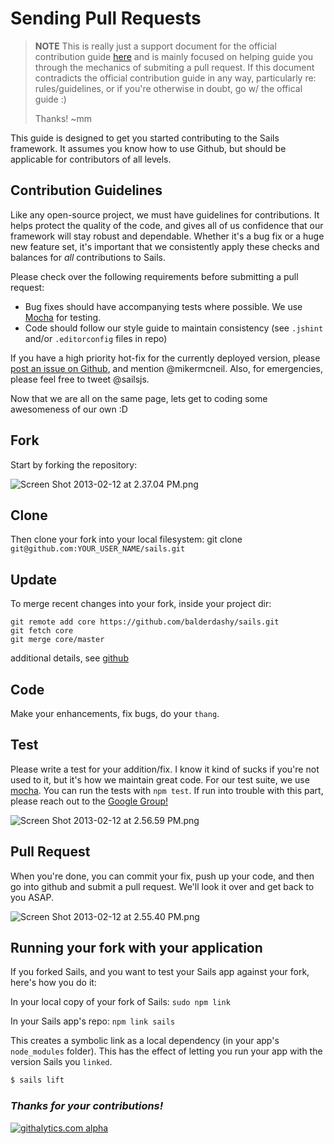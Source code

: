 # Sending Pull Requests

> **NOTE**
> This is really just a support document for the official contribution guide [here](https://github.com/balderdashy/sails/blob/master/CONTRIBUTING.md) and is mainly focused on helping guide you through the mechanics of submiting a pull request.  If this document contradicts the official contribution guide in any way, particularly re: rules/guidelines, or if you're otherwise in doubt, go w/ the offical guide :)
>
> Thanks!
> ~mm

This guide is designed to get you started contributing to the Sails framework.  It assumes you know how to use Github, but should be applicable for contributors of all levels.


## Contribution Guidelines
Like any open-source project, we must have guidelines for contributions.  It helps protect the quality of the code, and gives all of us confidence that our framework will stay robust and dependable.
Whether it's a bug fix or a huge new feature set, it's important that we consistently apply these checks and balances for *all* contributions to Sails.

Please check over the following requirements before submitting a pull request:
 - Bug fixes should have accompanying tests where possible.  We use [Mocha](http://visionmedia.github.io/mocha/) for testing.
 - Code should follow our style guide to maintain consistency (see `.jshint` and/or `.editorconfig` files in repo)

If you have a high priority hot-fix for the currently deployed version, please [post an issue on Github](https://github.com/balderdashy/sails/issues?milestone=none&state=open), and mention @mikermcneil.  Also, for emergencies, please feel free to tweet @sailsjs.

Now that we are all on the same page, lets get to coding some awesomeness of our own :D

## Fork
Start by forking the repository:

![Screen Shot 2013-02-12 at 2.37.04 PM.png](http://i.imgur.com/h0CCcAu.png)

## Clone
Then clone your fork into your local filesystem:
git clone `git@github.com:YOUR_USER_NAME/sails.git`

## Update
To merge recent changes into your fork, inside your project dir:
```
git remote add core https://github.com/balderdashy/sails.git
git fetch core
git merge core/master
```
additional details, see [github](https://help.github.com/articles/fork-a-repo)

## Code
Make your enhancements, fix bugs, do your `thang`.


## Test
Please write a test for your addition/fix.  I know it kind of sucks if you're not used to it, but it's how we maintain great code. 
For our test suite, we use [mocha](http://visionmedia.github.com/mocha/).  You can run the tests with `npm test`.  If run into trouble with this part, please reach out to the [Google Group!](https://groups.google.com/forum/#!forum/sailsjs)

![Screen Shot 2013-02-12 at 2.56.59 PM.png](http://i.imgur.com/dalbOdZ.png) 

## Pull Request
When you're done, you can commit your fix, push up your code, and then go into github and submit a pull request.  We'll look it over and get back to you ASAP.

![Screen Shot 2013-02-12 at 2.55.40 PM.png](http://i.imgur.com/GBg0AOi.png) 


## Running your fork with your application
If you forked Sails, and you want to test your Sails app against your fork, here's how you do it:

In your local copy of your fork of Sails:
`sudo npm link`

In your Sails app's repo:
`npm link sails`

This creates a symbolic link as a local dependency (in your app's `node_modules` folder).  This has the effect of letting you run your app with the version Sails you `linked`.
```bash
$ sails lift
```

### *Thanks for your contributions!*


[![githalytics.com alpha](https://cruel-carlota.pagodabox.com/8acf2fc2ca0aca8a3018e355ad776ed7 "githalytics.com")](http://githalytics.com/balderdashy/sails/contributing)
